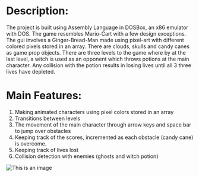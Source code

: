# Description:
The project is built using Assembly Language in DOSBox, an x86 emulator with DOS. The game resembles Mario-Cart with a few design exceptions. The gui involves a Ginger-Bread-Man made using pixel-art with different colored pixels stored in an array. There are clouds, skulls and candy canes as game prop objects. There are three levels to the game where by at the last level, a witch is used as an opponent which throws potions at the main character. Any collision with the potion results in losing lives until all 3 three lives have depleted.

# Main Features:
1.	Making animated characters using pixel colors stored in an array
2.	Transitions between levels
3.	The movement of the main character through arrow keys and space bar to jump over obstacles
4.	Keeping track of the scores, incremented as each obstacle (candy cane) is overcome.
5.	Keeping track of lives lost
6.	Collision detection with enemies (ghosts and witch potion)

![This is an image](https://drive.google.com/file/d/13YnyGFDwmpy66gusLKWJodKcJofol2Oo/view?usp=sharing)


